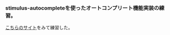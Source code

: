 ### stimulus-autocompleteを使ったオートコンプリート機能実装の練習。

[こちらのサイト](https://qiita.com/Yamamoto-Masaya1122/items/879d6eb540ce4e05cfe5#%E3%81%AF%E3%81%98%E3%82%81%E3%81%AB)をみて練習した。
